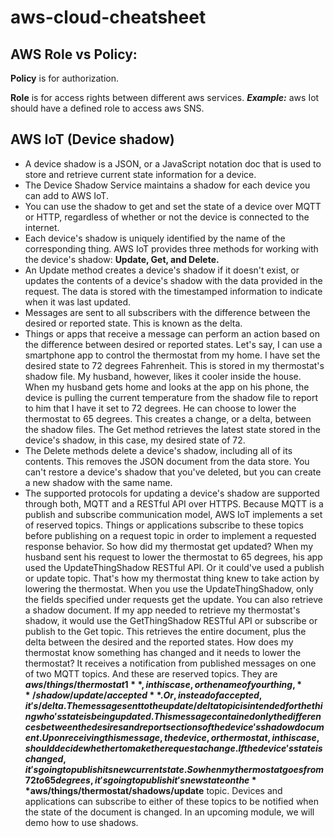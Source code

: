 # aws-cloud-cheatsheet

## AWS Role vs Policy:
**Policy** is for authorization.

**Role** is for access rights between different aws services. **_Example:_** aws Iot should have a defined role to access aws SNS.


## AWS IoT (Device shadow)
- A device shadow is a JSON, or a JavaScript notation doc
that is used to store and retrieve current state information
for a device.
- The Device Shadow Service maintains a shadow
for each device you can add to AWS IoT.
- You can use the shadow to get and set
the state of a device over MQTT or HTTP,
regardless of whether or not the device
is connected to the internet.
- Each device's shadow is uniquely identified
by the name of the corresponding thing.
AWS IoT provides three methods for working
with the device's shadow:
**Update, Get, and Delete.**
- An Update method creates a device's shadow
if it doesn't exist, or updates the contents
of a device's shadow with the data provided in the request.
The data is stored with the timestamped information
to indicate when it was last updated.
- Messages are sent to all subscribers
with the difference between the desired
or reported state. This is known as the delta.
- Things or apps that receive a message
can perform an action based on the difference
between desired or reported states.
Let's say, I can use a smartphone app
to control the thermostat from my home.
I have set the desired state to 72 degrees Fahrenheit.
This is stored in my thermostat's shadow file.
My husband, however, likes it cooler inside the house.
When my husband gets home and looks at the app
on his phone, the device is pulling the current temperature
from the shadow file to report to him
that I have it set to 72 degrees.
He can choose to lower the thermostat to 65 degrees.
This creates a change, or a delta,
between the shadow files.
The Get method retrieves the latest state
stored in the device's shadow,
in this case, my desired state of 72.
- The Delete methods delete a device's shadow,
including all of its contents.
This removes the JSON document from the data store.
You can't restore a device's shadow
that you've deleted, but you can create a new shadow
with the same name.
- The supported protocols for updating
a device's shadow are supported through both,
MQTT and a RESTful API over HTTPS.
Because MQTT is a publish and subscribe communication model,
AWS IoT implements a set of reserved topics.
Things or applications subscribe to these topics
before publishing on a request topic
in order to implement a requested response behavior.
So how did my thermostat get updated?
When my husband sent his request to lower the thermostat
to 65 degrees, his app used
the UpdateThingShadow RESTful API.
Or it could've used a publish or update topic.
That's how my thermostat thing knew to take action
by lowering the thermostat.
When you use the UpdateThingShadow,
only the fields specified under requests get the update.
You can also retrieve a shadow document.
If my app needed to retrieve my thermostat's shadow,
it would use the GetThingShadow RESTful API
or subscribe or publish to the Get topic.
This retrieves the entire document,
plus the delta between the desired and the reported states.
How does my thermostat know something has changed
and it needs to lower the thermostat?
It receives a notification from published messages
on one of two MQTT topics.
And these are reserved topics.
They are **$aws/things/thermostat1**, in this case,
or the name of your thing,
**/shadow/update/accepted**.
Or, instead of accepted, it's /delta.
The message sent to the update/delta topic is intended
for the thing who's state is being updated.
This message contained only the differences
between the desires and report sections
of the device's shadow document.
Upon receiving this message,
the device, or thermostat, in this case,
should decide whether to make the request a change.
If the device's state is changed,
it's going to publish its new current state.
So when my thermostat goes from 72 to 65 degrees,
it's going to publish it's new state
on the **$aws/things/thermostat/shadows/update** topic.
Devices and applications can subscribe
to either of these topics to be notified
when the state of the document is changed.
In an upcoming module, we will demo how to use shadows.
